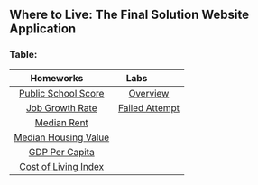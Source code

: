 ## Where to Live: The Final Solution Website Application

### Table: 
| Homeworks     | Labs           | 
| :-------------: |:-------------:|
| [Public School Score](Intermediates/School_Score.html) | [Overview]() |
| [Job Growth Rate](Intermediates/Job%20Growth%20Rate.html) | [Failed Attempt](Intermediates/max%20values/MaxMin_Values.html) |
| [Median Rent](Intermediates/Rent.html) ||
| [Median Housing Value](Intermediates/Housing_Prices.html) ||
| [GDP Per Capita](Intermediates/GDP_Per_Capita.html) ||
| [Cost of Living Index](Intermediates/Cost_of_Living.html) ||